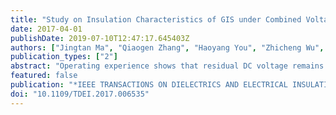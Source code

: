```yaml
---
title: "Study on Insulation Characteristics of GIS under Combined Voltage of DC and Lightning Impulse"
date: 2017-04-01
publishDate: 2019-07-10T12:47:17.645403Z
authors: ["Jingtan Ma", "Qiaogen Zhang", "Haoyang You", "Zhicheng Wu", "Tao Wen", "Can Guo", "Guoli Wang", "Chao Gao"]
publication_types: ["2"]
abstract: "Operating experience shows that residual DC voltage remains in GIS bus bar for a long time after opening of disconnectors. This DC voltage will not only cause accumulation of charges and contaminants on the insulator surface, but will also easily lead to motion of free metallic particles in SF6 gas gap, weakening the insulation ability of GIS. At the time of disconnectors reclosing, impulse voltage could be generated in the bus bar and superimpose on the pre-existing DC voltage. As a result, GIS will be under combined voltage of DC and impulse. This paper experimentally studies the insulation characteristics of GIS under combined voltage of DC and lightning impulse. It is found that, for non-contaminated insulators, when DC and LI voltage are of the same polarity, flashover voltage under combined voltage is nearly the same as the flashover voltage under LI alone. However, when they are of the opposite polarity, flashover voltage decreases with increasing DC voltage. In cases there are metallic particle or powder around insulator, pre-stressed DC voltage will cause adhesion of contaminants on the insulator surface and lead to decrease of flashover voltage. Specially, for the particle-contaminated insulator, it is found that the surface charge accumulation caused by DC voltage will have big influence on the flashover voltage, and the most critical condition is when DC and LI voltage are of the opposite polarity. In addition, the breakdown characteristics of SF6 gas gap with free metallic particle are investigated. It is found that under pre-stressed DC voltage, particle will do standing motion or bouncing motion. And breakdown voltage becomes lowest when particle is doing standing motion. The results of the experiments show that residual DC voltage in GIS could deteriorate its insulation ability and the combined voltage of DC and impulse is found to be a critical condition for GIS insulation. Moreover, the combined voltage is shown to be more sensitive to detect some insulation defects in GIS than applying impulse voltage alone, especially for free metallic particles, which are commonly found in GIS but up to now no effective detection method is proposed. Therefore combined voltage of DC and impulse could be considered to serve as a supplement of field test for GIS."
featured: false
publication: "*IEEE TRANSACTIONS ON DIELECTRICS AND ELECTRICAL INSULATION*"
doi: "10.1109/TDEI.2017.006535"
---
```


